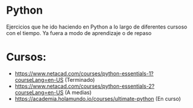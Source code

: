 # Python

Ejercicios que he ido haciendo en Python a lo largo de diferentes cursoso con el tiempo. Ya fuera a modo de aprendizaje o de repaso


# Cursos:

- https://www.netacad.com/courses/python-essentials-1?courseLang=en-US (Terminado)
- https://www.netacad.com/courses/python-essentials-2?courseLang=en-US (A medias)
- https://academia.holamundo.io/courses/ultimate-python (En curso)